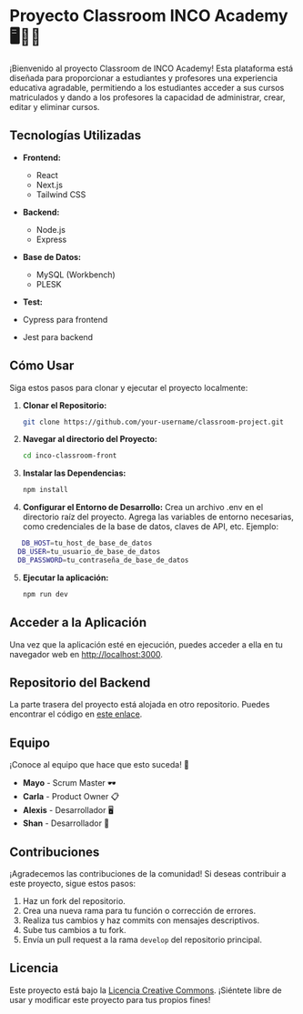 # Proyecto Classroom INCO Academy 🖥📘📏

¡Bienvenido al proyecto Classroom de INCO Academy! Esta plataforma está diseñada para proporcionar a estudiantes y profesores una experiencia educativa agradable, permitiendo a los estudiantes acceder a sus cursos matriculados y dando a los profesores la capacidad de administrar, crear, editar y eliminar cursos.

## Tecnologías Utilizadas

- **Frontend:**
  - React
  - Next.js
  - Tailwind CSS

- **Backend:**
  - Node.js
  - Express

- **Base de Datos:**
  - MySQL (Workbench)
  - PLESK
    
 - **Test:**
 - Cypress para frontend
 - Jest para backend


## Cómo Usar

Siga estos pasos para clonar y ejecutar el proyecto localmente:

1. **Clonar el Repositorio:**
   ```bash
   git clone https://github.com/your-username/classroom-project.git

2. **Navegar al directorio del Proyecto:**
   ```bash
   cd inco-classroom-front

3. **Instalar las Dependencias:**
   ```bash
   npm install

4. **Configurar el Entorno de Desarrollo:**
Crea un archivo .env en el directorio raíz del proyecto.
Agrega las variables de entorno necesarias, como credenciales de la base de datos, claves de API, etc. Ejemplo:
```bash
   DB_HOST=tu_host_de_base_de_datos
  DB_USER=tu_usuario_de_base_de_datos
  DB_PASSWORD=tu_contraseña_de_base_de_datos
```
5. **Ejecutar la aplicación:**
   ```bash
   npm run dev


## Acceder a la Aplicación

Una vez que la aplicación esté en ejecución, puedes acceder a ella en tu navegador web en [http://localhost:3000](http://localhost:3000).

## Repositorio del Backend

La parte trasera del proyecto está alojada en otro repositorio. Puedes encontrar el código en [este enlace](https://github.com/carlaprimola/inco-classroom-back.git).

## Equipo

¡Conoce al equipo que hace que esto suceda! 💪

- **Mayo** - Scrum Master 🕶️
- **Carla** - Product Owner 📋
- **Alexis** - Desarrollador 🖥️
- **Shan** - Desarrollador 📱

## Contribuciones

¡Agradecemos las contribuciones de la comunidad! Si deseas contribuir a este proyecto, sigue estos pasos:

1. Haz un fork del repositorio.
2. Crea una nueva rama para tu función o corrección de errores.
3. Realiza tus cambios y haz commits con mensajes descriptivos.
4. Sube tus cambios a tu fork.
5. Envía un pull request a la rama `develop` del repositorio principal.

## Licencia

Este proyecto está bajo la [Licencia Creative Commons](LICENSE). ¡Siéntete libre de usar y modificar este proyecto para tus propios fines!



